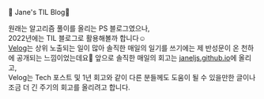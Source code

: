 📑 Jane's TIL Blog💖

원래는 알고리즘 풀이를 올리는 PS 블로그였으나,   
2022년에는 TIL 블로그로 활용해볼까 합니다☺    
[Velog](https://velog.io/@janeljs)는 상위 노출되는 일이 많아 솔직한 매일의 일기를 쓰기에는 제 반성문이 온 천하에 공개되는 느낌이었는데요🥲 
앞으로 솔직한 매일의 회고는 [janeljs.github.io](https://janeljs.github.io)에 올리고,  
Velog는 Tech 포스트 및 1년 회고와 같이 다른 분들께도 도움이 될 수 있을만한 글이나 조금 더 긴 주기의 회고를 올리려고 합니다.
  

  
